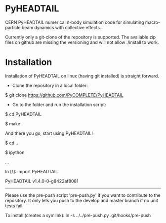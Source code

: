 PyHEADTAIL
==========

CERN PyHEADTAIL numerical n-body simulation code 
for simulating macro-particle beam dynamics with collective effects.

Currently only a git-clone of the repository is supported.
The available zip files on github are missing the versioning 
and will not allow ./install to work.

# Installation
Installation of PyHEADTAIL on linux (having git installed) 
is straight forward.

- Clone the repository in a local folder:

$ git clone https://github.com/PyCOMPLETE/PyHEADTAIL

- Go to the folder and run the installation script:

$ cd PyHEADTAIL

$ make

And there you go, start using PyHEADTAIL!

$ cd ..

$ ipython

...

In [1]: import PyHEADTAIL

PyHEADTAIL v1.4.0-0-g8422af8081


-------------------------------------------------------------------------------

Please use the pre-push script 'pre-push.py' if you want to contribute
to the repository. It only lets you push to the develop and master branch if
no unit tests fail.

To install (creates a symlink): ln -s ../../pre-push.py .git/hooks/pre-push
